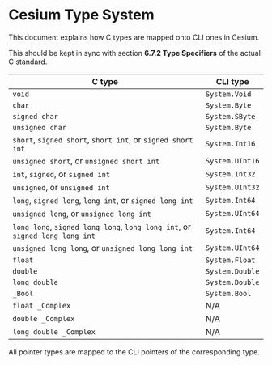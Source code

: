 Cesium Type System
==================

This document explains how C types are mapped onto CLI ones in Cesium.

This should be kept in sync with section **6.7.2 Type Specifiers** of the actual C standard.

| C type                                                                      | CLI type        |
|-----------------------------------------------------------------------------|-----------------|
| `void`                                                                      | `System.Void`   |
| `char`                                                                      | `System.Byte`   |
| `signed char`                                                               | `System.SByte`  |
| `unsigned char`                                                             | `System.Byte`   |
| `short`, `signed short`, `short int`, or `signed short int`                 | `System.Int16`  |
| `unsigned short`, or `unsigned short int`                                   | `System.UInt16` |
| `int`, `signed`, or `signed int`                                            | `System.Int32`  |
| `unsigned`, or `unsigned int`                                               | `System.UInt32` |
| `long`, `signed long`, `long int`, or `signed long int`                     | `System.Int64`  |
| `unsigned long`, or `unsigned long int`                                     | `System.UInt64` |
| `long long`, `signed long long`, `long long int`, or `signed long long int` | `System.Int64`  |
| `unsigned long long`, or `unsigned long long int`                           | `System.UInt64` |
| `float`                                                                     | `System.Float`  |
| `double`                                                                    | `System.Double` |
| `long double`                                                               | `System.Double` |
| `_Bool`                                                                     | `System.Bool`   |
| `float _Complex`                                                            | N/A             |
| `double _Complex`                                                           | N/A             |
| `long double _Complex`                                                      | N/A             |

All pointer types are mapped to the CLI pointers of the corresponding type.
